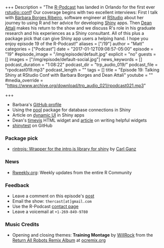 +++
Description = "The [R-Podcast](http://www.r-podcast.org/) has landed in Orlando for the first ever [rstudio::conf](https://www.rstudio.com/conference/)!  Our coverage begins with two excellent interviews: First I talk with [Bárbara Borges Ribeiro](https://github.com/bborgesr), software engineer at [RStudio](https://www.rstudio.com/) about her journey to using R and her advice for developing [Shiny](http://shiny.rstudio.com/) apps.  Then [Dean Attali](http://deanattali.com/) makes his return to the show and we discuss R's role in his graduate research and his experiences as a Shiny consultant.  All of this plus a package pick that can give Shiny app users a helping hand.  I hope you enjoy episode 19 of the R-Podcast!"
aliases = ["/19"]
author = "Matt"
categories = ["Podcast"]
date = "2017-01-12T09:08:57-05:00"
episode = "19"
#episode_image = "/img/episode/default.jpg"
explicit = "no"
guests = []
images = ["/img/episode/default-social.jpg"]
news_keywords = []
podcast_duration = "1:08:22"
podcast_dir = "trp_audio_019/"
podcast_file = "rpodcast019.mp3"
podcast_length = ""
tags = []
title = "Episode 19: Talking Shiny at RStudio Conf with Barbara Borges and Dean Attali"
youtube = ""
#media_override = "https://www.archive.org/download/trp_audio_021/rpodcast021.mp3"

+++

* Barbara's [GitHub profile](https://github.com/bborgesr)
* Using the [pool](http://shiny.rstudio.com/articles/pool-basics.html) package for database connections in Shiny
* Article on [dynamic UI](http://shiny.rstudio.com/articles/dynamic-ui.html) in Shiny apps
* Dean's [timevis](https://github.com/daattali/timevis) HTML widget and [article](http://deanattali.com/blog/htmlwidgets-tips/) on writing helpful widgets
* [shinytest](https://github.com/rstudio/shinytest) on GitHub

### Package pick

- [rintrojs: Wrapper for the intro.js library for shiny](https://github.com/carlganz/rintrojs) by [Carl Ganz](https://github.com/carlganz)

### News

* [Rweekly.org](https://rweekly.org/): Weekly updates from the entire R Community

### Feedback

- Leave a comment on this episode's [post](link://slug/the-r-podcast-episode-19-talking-shiny-at-rstudio-conf-with-barbara-borges-and-dean-attali)
- Email the show: `thercast[at]gmail.com`
- Use the R-Podcast [contact page](link://slug/contact)
- Leave a voicemail at `+1-269-849-9780`

### Music Credits

- Opening and closing themes: __Training Montage__ by [WillRock](http://ocremix.org/artist/5043/willrock)  from the [Return All Robots Remix Album](http://ocremix.org/events/returnallrobots/) at [ocremix.org](http://ocremix.org/)